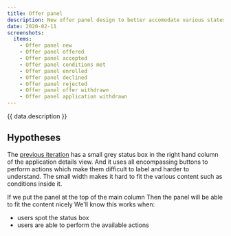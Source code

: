 ```yaml
---
title: Offer panel
description: New offer panel design to better accomodate various states and content.
date: 2020-02-11
screenshots:
  items:
    - Offer panel new
    - Offer panel offered
    - Offer panel accepted
    - Offer panel conditions met
    - Offer panel enrolled
    - Offer panel declined
    - Offer panel rejected
    - Offer panel offer withdrawn
    - Offer panel application withdrawn
---
```


{{ data.description }}

## Hypotheses

The [previous iteration](/manage-teacher-training-applications/august-2019#application) has a small grey status box in the right hand column of the application details view. And it uses all encompassing buttons to perform actions which make them difficult to label and harder to understand. The small width makes it hard to fit the various content such as conditions inside it.

If we put the panel at the top of the main column
Then the panel will be able to fit the content nicely
We'll know this works when:

- users spot the status box
- users are able to perform the available actions
